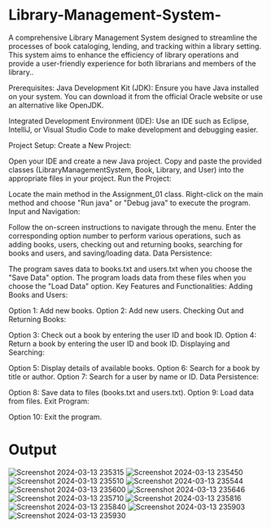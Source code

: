 # Library-Management-System-
A comprehensive Library Management System designed to streamline the processes of book cataloging, lending, and tracking within a library setting. This system aims to enhance the efficiency of library operations and provide a user-friendly experience for both librarians and members of the library..


Prerequisites:
Java Development Kit (JDK): Ensure you have Java installed on your system. You can download it from the official Oracle website or use an alternative like OpenJDK.

Integrated Development Environment (IDE): Use an IDE such as Eclipse, IntelliJ, or Visual Studio Code to make development and debugging easier.

Project Setup:
Create a New Project:

Open your IDE and create a new Java project.
Copy and paste the provided classes (LibraryManagementSystem, Book, Library, and User) into the appropriate files in your project.
Run the Project:

Locate the main method in the Assignment_01 class.
Right-click on the main method and choose "Run java" or "Debug java" to execute the program.
Input and Navigation:

Follow the on-screen instructions to navigate through the menu.
Enter the corresponding option number to perform various operations, such as adding books, users, checking out and returning books, searching for books and users, and saving/loading data.
Data Persistence:

The program saves data to books.txt and users.txt when you choose the "Save Data" option.
The program loads data from these files when you choose the "Load Data" option.
Key Features and Functionalities:
Adding Books and Users:

Option 1: Add new books.
Option 2: Add new users.
Checking Out and Returning Books:

Option 3: Check out a book by entering the user ID and book ID.
Option 4: Return a book by entering the user ID and book ID.
Displaying and Searching:

Option 5: Display details of available books.
Option 6: Search for a book by title or author.
Option 7: Search for a user by name or ID.
Data Persistence:

Option 8: Save data to files (books.txt and users.txt).
Option 9: Load data from files.
Exit Program:

Option 10: Exit the program.
# Output
![Screenshot 2024-03-13 235315](https://github.com/SikanderHayatKhan/Library-Management-System-/assets/142599277/0c16395d-ac1b-4afa-811f-71de26822d6b)
![Screenshot 2024-03-13 235450](https://github.com/SikanderHayatKhan/Library-Management-System-/assets/142599277/828ae257-0bdc-4243-9cc7-ede11b677c71)
![Screenshot 2024-03-13 235510](https://github.com/SikanderHayatKhan/Library-Management-System-/assets/142599277/4f2f9a8d-e6a4-4cf2-830a-83fd9493b6d6)
![Screenshot 2024-03-13 235544](https://github.com/SikanderHayatKhan/Library-Management-System-/assets/142599277/f14acc1d-f33a-4f61-9459-32d389a35734)
![Screenshot 2024-03-13 235600](https://github.com/SikanderHayatKhan/Library-Management-System-/assets/142599277/dd5d4556-e5ee-4b7b-a68c-a060057f9588)
![Screenshot 2024-03-13 235646](https://github.com/SikanderHayatKhan/Library-Management-System-/assets/142599277/02dee8b2-b674-4e65-9c7c-a73054594792)
![Screenshot 2024-03-13 235710](https://github.com/SikanderHayatKhan/Library-Management-System-/assets/142599277/88ac343b-428a-4417-9f08-82c0e4150252)
![Screenshot 2024-03-13 235816](https://github.com/SikanderHayatKhan/Library-Management-System-/assets/142599277/31bb1740-1a41-4af3-b7b4-359ab70fe1bb)
![Screenshot 2024-03-13 235840](https://github.com/SikanderHayatKhan/Library-Management-System-/assets/142599277/f9a1d5a3-1a41-4cf5-a374-4801f4ef5f89)
![Screenshot 2024-03-13 235903](https://github.com/SikanderHayatKhan/Library-Management-System-/assets/142599277/a5384a7a-20d6-4aa6-9059-45f3384a86af)
![Screenshot 2024-03-13 235930](https://github.com/SikanderHayatKhan/Library-Management-System-/assets/142599277/6311a8fe-ff85-45e8-a4a0-68c388a92975)
